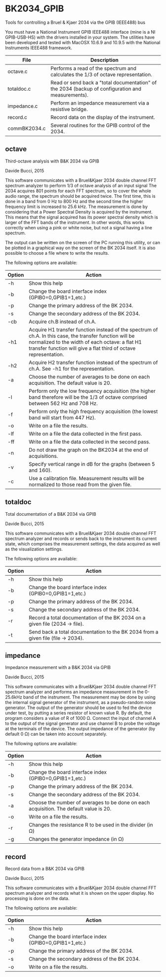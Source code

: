 # BK2034_GPIB
Tools for controlling a Bruel &amp; Kjaer 2034 via the GPIB (IEEE488) bus

You must have a National Instrument GPIB IEEE488 interface (mine is a NI GPIB-USB-HS) with the drivers installed in your system.
The utilities have been developed and tested with MacOSX 10.6.9 and 10.9.5 with the National Instruments IEEE488 framework.


|File          | Description |
|--------------|-------------|
|octave.c      | Performs a read of the spectrum and calculates the 1/3 of octave representation. |
|totaldoc.c    | Read or send back a "total documentation" of the 2034 (backup of configuration and measurements). |
|impedance.c   | Perform an impedance measurement via a resistive bridge. |
|record.c      | Record data on the display of the instrument. |
|commBK2034.c  | Several routines for the GPIB control of the 2034. |



## octave

Third-octave analysis with B&K 2034 via GPIB

Davide Bucci, 2015

This software communicates with a Bruel&Kjaer 2034 double channel FFT
spectrum analyzer to perform 1/3 of octave analysis of an input signal
The 2034 acquires 801 points for each FFT spectrum, so to cover the
whole audio range, the spectrum should be acquired twice. The first
time, this is done in a band from 0 Hz to 800 Hz and the second time
the higher frequency limit is increased to 25.6 kHz.
The measurement is done by considering that a Power Spectral Density is
acquired by the instrument. This means that the signal acquired has its
power spectral density which is larger of the FFT bands of the instrument.
In other words, this works correctly when using a pink or white noise,
but not a signal having a line spectrum.

The output can be written on the screen of the PC running this utility,
or can be plotted in a graphical way on the screen of the BK 2034 itself.
It is also possible to choose a file where to write the results.

The following options are available:

| Option | Action
|--------|------------------------------------------------------------|
|  -h    | Show this help
|  -b    | Change the board interface index (GPIB0=0,GPIB1=1,etc.)
|  -p    | Change the primary address of the BK 2034.
|  -s    | Change the secondary address of the BK 2034.
|  -cb   | Acquire ch.B instead of ch.A.
|  -h1   | Acquire H1 transfer function instead of the spectrum of ch.A. In this case, the transfer function will be normalized to the width of each octave: a flat H1 transfer function will give a flat third of octave representation.
|  -h2   | Acquire H2 transfer function instead of the spectrum of ch.A. See -h1 for the representation.
|  -a    | Choose the number of averages to be done on each acquisition. The default value is 20.
|  -l    | Perform only the low frequency acquisition (the higher band  therefore will be the 1/3 of octave comprised between 562 Hz and 708 Hz.
|  -f    | Perform only the high frequency acquisition (the lowest band will start from 447 Hz).
|  -o    | Write on a file the results.
|  -lf   | Write on a file the data collected in the first pass.
|  -ff   | Write on a file the data collected in the second pass.
|  -n    | Do not draw the graph on the BK2034 at the end of acquisitions.
|  -v    | Specify vertical range in dB for the graphs (between 5 and 160).
|  -c    | Use a calibration file. Measurement results will be normalized to those read from the given file.

## totaldoc

Total documentation of a B&K 2034 via GPIB

Davide Bucci, 2015

This software communicates with a Bruel&Kjaer 2034 double channel FFT
spectrum analyzer and records or sends back to the instrument its current
state, which comprises the measurement settings, the data acquired as well
as the visualization settings.


The following options are available:

| Option | Action
|--------|------------------------------------------------------------|
|  -h    | Show this help
|  -b    | Change the board interface index (GPIB0=0,GPIB1=1,etc.)
|  -p    | Change the primary address of the BK 2034.
|  -s    | Change the secondary address of the BK 2034.
|  -r    | Record a total documentation of the BK 2034 on a given file (2034 -> file).
|  -t    | Send back a total documentation to the BK 2034 from a given file  (file -> 2034).

## impedance

Impedance measurement with a B&K 2034 via GPIB

Davide Bucci, 2015

This software communicates with a Bruel&Kjaer 2034 double channel FFT
spectrum analyzer and performs an impedance measurement in the 0-25.6kHz
band of the instrument. The measurement may be done by using the internal
signal generator of the instrument, as a pseudo-random noise generator.
The output of the generator should be used to fed the device under test,
by putting a series resistor of known value R. By default, the program
considers a value of R of 1000 Ω. Connect the input of channel A to the
output of the signal generator and use channel B to probe the voltage
at the terminals of the device. The output impedance of the generator
(by default 0 Ω) can be taken into account separately.


The following options are available:

| Option | Action
|--------|------------------------------------------------------------|
|  -h    | Show this help
|  -b    | Change the board interface index (GPIB0=0,GPIB1=1,etc.)
|  -p    | Change the primary address of the BK 2034.
|  -s    | Change the secondary address of the BK 2034.
|  -a    | Choose the number of averages to be done on each acquisition. The default value is 20.
|  -o    | Write on a file the results.
|  -r    | Changes the resistance R to be used in the divider (in Ω)
|  -g    | Changes the generator impedance (in Ω)

## record

Record data from a B&K 2034 via GPIB

Davide Bucci, 2015

This software communicates with a Bruel&Kjaer 2034 double channel FFT
spectrum analyzer and records what it is shown on the upper display.
No processing is done on the data.


The following options are available:

| Option | Action
|--------|------------------------------------------------------------|
|  -h    | Show this help
|  -b    | Change the board interface index (GPIB0=0,GPIB1=1,etc.)
|  -p    | Change the primary address of the BK 2034.
|  -s    | Change the secondary address of the BK 2034.
|  -o    | Write on a file the results.
